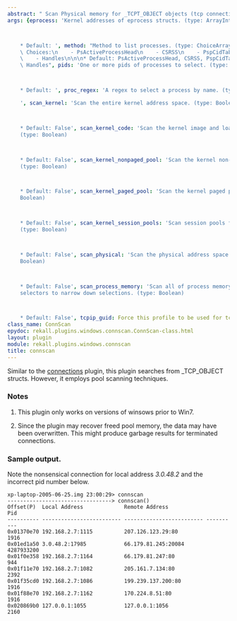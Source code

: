 ```yaml
---
abstract: " Scan Physical memory for _TCPT_OBJECT objects (tcp connections)\n    "
args: {eprocess: 'Kernel addresses of eprocess structs. (type: ArrayIntParser)



    * Default: ', method: "Method to list processes. (type: ChoiceArray)\n\n\n* Valid\
    \ Choices:\n    - PsActiveProcessHead\n    - CSRSS\n    - PspCidTable\n    - Sessions\n\
    \    - Handles\n\n\n* Default: PsActiveProcessHead, CSRSS, PspCidTable, Sessions,\
    \ Handles", pids: 'One or more pids of processes to select. (type: ArrayIntParser)



    * Default: ', proc_regex: 'A regex to select a process by name. (type: RegEx)

    ', scan_kernel: 'Scan the entire kernel address space. (type: Boolean)



    * Default: False', scan_kernel_code: 'Scan the kernel image and loaded drivers.
    (type: Boolean)



    * Default: False', scan_kernel_nonpaged_pool: 'Scan the kernel non-paged pool.
    (type: Boolean)



    * Default: False', scan_kernel_paged_pool: 'Scan the kernel paged pool. (type:
    Boolean)



    * Default: False', scan_kernel_session_pools: 'Scan session pools for all processes.
    (type: Boolean)



    * Default: False', scan_physical: 'Scan the physical address space only. (type:
    Boolean)



    * Default: False', scan_process_memory: 'Scan all of process memory. Uses process
    selectors to narrow down selections. (type: Boolean)



    * Default: False', tcpip_guid: Force this profile to be used for tcpip.}
class_name: ConnScan
epydoc: rekall.plugins.windows.connscan.ConnScan-class.html
layout: plugin
module: rekall.plugins.windows.connscan
title: connscan
---
```



Similar to the [connections](Connections.html) plugin, this plugin searches from
_TCP_OBJECT structs. However, it employs pool scanning techniques.


### Notes

1. This plugin only works on versions of winsows prior to Win7.

2. Since the plugin may recover freed pool memory, the data may have been
   overwritten. This might produce garbage results for terminated connections.


### Sample output.

Note the nonsensical connection for local address *3.0.48.2* and the incorrect
pid number below.

```
xp-laptop-2005-06-25.img 23:00:29> connscan
---------------------------------> connscan()
Offset(P)  Local Address             Remote Address                   Pid
---------- ------------------------- ------------------------- ----------
0x01370e70 192.168.2.7:1115          207.126.123.29:80               1916
0x01ed1a50 3.0.48.2:17985            66.179.81.245:20084       4287933200
0x01f0e358 192.168.2.7:1164          66.179.81.247:80                 944
0x01f11e70 192.168.2.7:1082          205.161.7.134:80                2392
0x01f35cd0 192.168.2.7:1086          199.239.137.200:80              1916
0x01f88e70 192.168.2.7:1162          170.224.8.51:80                 1916
0x020869b0 127.0.0.1:1055            127.0.0.1:1056                  2160
```